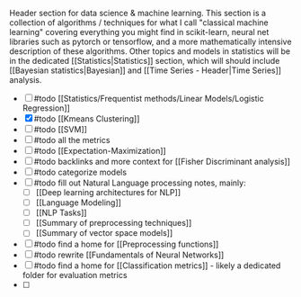 Header section for data science & machine learning. This section is a collection of algorithms / techniques for what I call "classical machine learning" covering everything you might find in scikit-learn, neural net libraries such as pytorch or tensorflow, and a more mathematically intensive description of these algorithms. Other topics and models in statistics will be in the dedicated [[Statistics|Statistics]] section, which will should include [[Bayesian statistics|Bayesian]] and [[Time Series - Header|Time Series]] analysis. 

- [ ] #todo [[Statistics/Frequentist methods/Linear Models/Logistic Regression]]
- [x] #todo [[Kmeans Clustering]]
- [ ] #todo [[SVM]]
- [ ] #todo all the metrics
- [ ] #todo [[Expectation-Maximization]]
- [ ] #todo backlinks and more context for [[Fisher Discriminant analysis]]
- [ ] #todo categorize models
- [ ] #todo fill out Natural Language processing notes, mainly:
	- [ ] [[Deep learning architectures for NLP]]
	- [ ] [[Language Modeling]]
	- [ ] [[NLP Tasks]]
	- [ ] [[Summary of preprocessing techniques]]
	- [ ] [[Summary of vector space models]]
- [ ] #todo find a home for [[Preprocessing functions]]
- [ ] #todo rewrite [[Fundamentals of Neural Networks]]
- [ ] #todo find a home for [[Classification metrics]] - likely a dedicated folder for evaluation metrics
- [ ] 